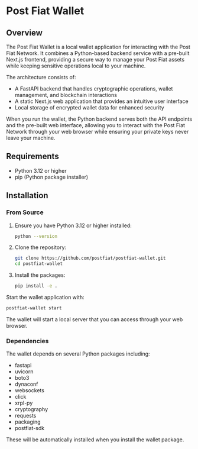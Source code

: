 # Post Fiat Wallet

## Overview
The Post Fiat Wallet is a local wallet application for interacting with the Post Fiat Network. It combines a Python-based backend service with a pre-built Next.js frontend, providing a secure way to manage your Post Fiat assets while keeping sensitive operations local to your machine.

The architecture consists of:
- A FastAPI backend that handles cryptographic operations, wallet management, and blockchain interactions
- A static Next.js web application that provides an intuitive user interface
- Local storage of encrypted wallet data for enhanced security

When you run the wallet, the Python backend serves both the API endpoints and the pre-built web interface, allowing you to interact with the Post Fiat Network through your web browser while ensuring your private keys never leave your machine.

## Requirements
- Python 3.12 or higher
- pip (Python package installer)

## Installation
### From Source

1. Ensure you have Python 3.12 or higher installed:
   ```bash
   python --version
   ```

2. Clone the repository:
   ```bash
   git clone https://github.com/postfiat/postfiat-wallet.git
   cd postfiat-wallet
   ```

3. Install the packages:
   ```bash
   pip install -e .
   ```

Start the wallet application with:
   ```bash
   postfiat-wallet start
   ```

The wallet will start a local server that you can access through your web browser.

### Dependencies

The wallet depends on several Python packages including:
- fastapi
- uvicorn
- boto3
- dynaconf
- websockets
- click
- xrpl-py
- cryptography
- requests
- packaging
- postfiat-sdk

These will be automatically installed when you install the wallet package.